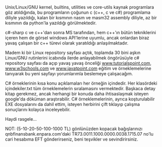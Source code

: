 Unix/Linux/GNU kernel, builtins, utilities ve core-utils kaynak programlara göz atıldığında, bu programların çoğunun c (c++, c ve c#) programlama diliyle yazıldığı, kalan bir kısmının nasm ve masm32 assembly diliyle, az bir kısmının da python'la yazıldığı görülmektedir.

c#-sharp c ve c++'dan sonra MS tarafından, hem c++'ın bütün tekniklerini içeren hem de görsel windows API'lerine uyumlu, ancak onlardan biraz yavaş çalışan bir c++ türevi olarak yaratıldığı anlaşılmaktadır.

Madem ki bir Linux repository sayfası açtık, toplamda 30 bini aşkın Linux/GNU rutinlerini icabında ilerde anlayabilmek öngörüsüyle c# repository sayfası da açıp yavaş yavaş önceliği www.tutorialspoint.com, www.w3schools.com ve www.javatpoint.com  eğitim ve örneklemelerine tanıyarak bu yeni sayfayı yorumlarımla beslemeye çalışacağım.

C# örneklerinin kısa konu açıklamaları her örneğin içindedir. Her klasördeki içindekiler.txt tüm örneklemelerin sıralamasını vermektedir. Başkaca detay kitap gerekmez, ancak herhangi bir konuda daha ihtisaslaşmak isteyen google'da döküman araştırabilir. C# örneklemelerinin, ayrıca koşturulabilir EXE dosyalarını da dahil ettim, isteyen herbirini çift tıklayıp çalışma sonuçlarını kolayca inceleyebilir.

Haydi rasgele...

NOT: (5-10-20-50-100-1000 TL) gönlünüzden kopacak bağışlarınızı qnbfinansbank.enpara.com'daki TR73.0011.1000.0000.0038.1715.07 no'lu cari hesabıma EFT gönderirseniz, beni teşvikler ve sevindirirsiniz.


